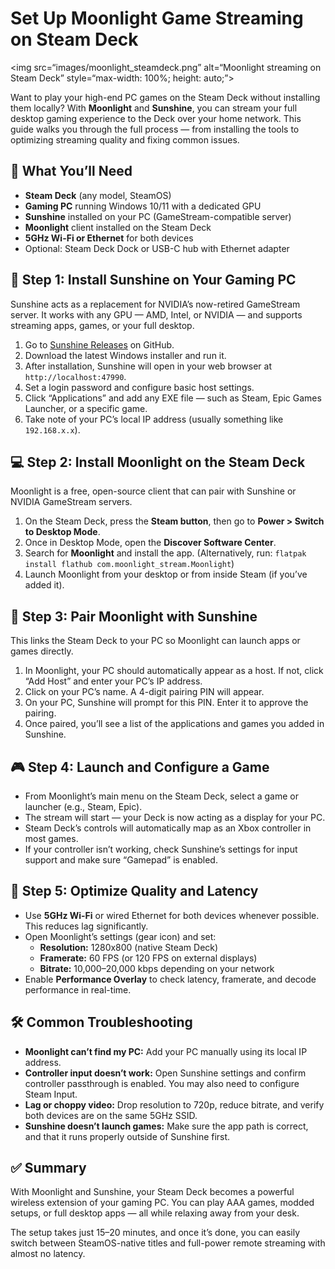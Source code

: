 <h1>Set Up Moonlight Game Streaming on Steam Deck</h1>

  <img src=“images/moonlight_steamdeck.png” alt=“Moonlight streaming on Steam Deck” style=“max-width: 100%; height: auto;”>

  <p>
    Want to play your high-end PC games on the Steam Deck without installing them locally? With <strong>Moonlight</strong> and <strong>Sunshine</strong>, you can stream your full desktop gaming experience to the Deck over your home network. This guide walks you through the full process — from installing the tools to optimizing streaming quality and fixing common issues.
  </p>

  <h2>🧰 What You’ll Need</h2>
  <ul>
    <li><strong>Steam Deck</strong> (any model, SteamOS)</li>
    <li><strong>Gaming PC</strong> running Windows 10/11 with a dedicated GPU</li>
    <li><strong>Sunshine</strong> installed on your PC (GameStream-compatible server)</li>
    <li><strong>Moonlight</strong> client installed on the Steam Deck</li>
    <li><strong>5GHz Wi-Fi or Ethernet</strong> for both devices</li>
    <li>Optional: Steam Deck Dock or USB-C hub with Ethernet adapter</li>
  </ul>

  <h2>🔧 Step 1: Install Sunshine on Your Gaming PC</h2>
  <p>Sunshine acts as a replacement for NVIDIA’s now-retired GameStream server. It works with any GPU — AMD, Intel, or NVIDIA — and supports streaming apps, games, or your full desktop.</p>
  <ol>
    <li>Go to <a href=“https://github.com/LizardByte/Sunshine/releases” target=“_blank”>Sunshine Releases</a> on GitHub.</li>
    <li>Download the latest Windows installer and run it.</li>
    <li>After installation, Sunshine will open in your web browser at <code>http://localhost:47990</code>.</li>
    <li>Set a login password and configure basic host settings.</li>
    <li>Click “Applications” and add any EXE file — such as Steam, Epic Games Launcher, or a specific game.</li>
    <li>Take note of your PC’s local IP address (usually something like <code>192.168.x.x</code>).</li>
  </ol>

  <h2>💻 Step 2: Install Moonlight on the Steam Deck</h2>
  <p>Moonlight is a free, open-source client that can pair with Sunshine or NVIDIA GameStream servers.</p>
  <ol>
    <li>On the Steam Deck, press the <strong>Steam button</strong>, then go to <strong>Power > Switch to Desktop Mode</strong>.</li>
    <li>Once in Desktop Mode, open the <strong>Discover Software Center</strong>.</li>
    <li>Search for <strong>Moonlight</strong> and install the app. (Alternatively, run: <code>flatpak install flathub com.moonlight_stream.Moonlight</code>)</li>
    <li>Launch Moonlight from your desktop or from inside Steam (if you’ve added it).</li>
  </ol>

  <h2>🔐 Step 3: Pair Moonlight with Sunshine</h2>
  <p>This links the Steam Deck to your PC so Moonlight can launch apps or games directly.</p>
  <ol>
    <li>In Moonlight, your PC should automatically appear as a host. If not, click “Add Host” and enter your PC’s IP address.</li>
    <li>Click on your PC’s name. A 4-digit pairing PIN will appear.</li>
    <li>On your PC, Sunshine will prompt for this PIN. Enter it to approve the pairing.</li>
    <li>Once paired, you’ll see a list of the applications and games you added in Sunshine.</li>
  </ol>

  <h2>🎮 Step 4: Launch and Configure a Game</h2>
  <ul>
    <li>From Moonlight’s main menu on the Steam Deck, select a game or launcher (e.g., Steam, Epic).</li>
    <li>The stream will start — your Deck is now acting as a display for your PC.</li>
    <li>Steam Deck’s controls will automatically map as an Xbox controller in most games.</li>
    <li>If your controller isn’t working, check Sunshine’s settings for input support and make sure “Gamepad” is enabled.</li>
  </ul>

  <h2>📐 Step 5: Optimize Quality and Latency</h2>
  <ul>
    <li>Use <strong>5GHz Wi-Fi</strong> or wired Ethernet for both devices whenever possible. This reduces lag significantly.</li>
    <li>Open Moonlight’s settings (gear icon) and set:
      <ul>
        <li><strong>Resolution:</strong> 1280x800 (native Steam Deck)</li>
        <li><strong>Framerate:</strong> 60 FPS (or 120 FPS on external displays)</li>
        <li><strong>Bitrate:</strong> 10,000–20,000 kbps depending on your network</li>
      </ul>
    </li>
    <li>Enable <strong>Performance Overlay</strong> to check latency, framerate, and decode performance in real-time.</li>
  </ul>

  <h2>🛠 Common Troubleshooting</h2>
  <ul>
    <li><strong>Moonlight can’t find my PC:</strong> Add your PC manually using its local IP address.</li>
    <li><strong>Controller input doesn’t work:</strong> Open Sunshine settings and confirm controller passthrough is enabled. You may also need to configure Steam Input.</li>
    <li><strong>Lag or choppy video:</strong> Drop resolution to 720p, reduce bitrate, and verify both devices are on the same 5GHz SSID.</li>
    <li><strong>Sunshine doesn’t launch games:</strong> Make sure the app path is correct, and that it runs properly outside of Sunshine first.</li>
  </ul>

  <h2>✅ Summary</h2>
  <p>
    With Moonlight and Sunshine, your Steam Deck becomes a powerful wireless extension of your gaming PC. You can play AAA games, modded setups, or full desktop apps — all while relaxing away from your desk.
  </p>
  <p>
    The setup takes just 15–20 minutes, and once it’s done, you can easily switch between SteamOS-native titles and full-power remote streaming with almost no latency.
  </p>